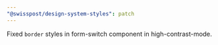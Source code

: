 ```yaml
---
"@swisspost/design-system-styles": patch
---
```


Fixed `border` styles in form-switch component in high-contrast-mode.
